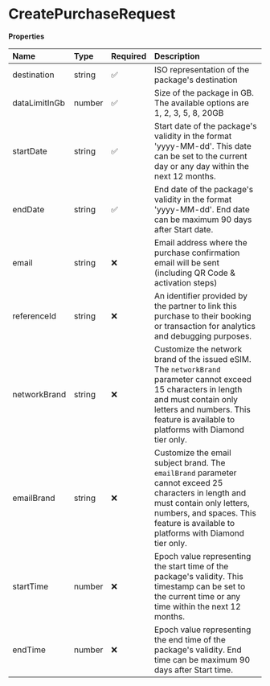# CreatePurchaseRequest

**Properties**

| Name          | Type   | Required | Description                                                                                                                                                                                                                  |
| :------------ | :----- | :------- | :--------------------------------------------------------------------------------------------------------------------------------------------------------------------------------------------------------------------------- |
| destination   | string | ✅       | ISO representation of the package's destination                                                                                                                                                                              |
| dataLimitInGb | number | ✅       | Size of the package in GB. The available options are 1, 2, 3, 5, 8, 20GB                                                                                                                                                     |
| startDate     | string | ✅       | Start date of the package's validity in the format 'yyyy-MM-dd'. This date can be set to the current day or any day within the next 12 months.                                                                               |
| endDate       | string | ✅       | End date of the package's validity in the format 'yyyy-MM-dd'. End date can be maximum 90 days after Start date.                                                                                                             |
| email         | string | ❌       | Email address where the purchase confirmation email will be sent (including QR Code & activation steps)                                                                                                                      |
| referenceId   | string | ❌       | An identifier provided by the partner to link this purchase to their booking or transaction for analytics and debugging purposes.                                                                                            |
| networkBrand  | string | ❌       | Customize the network brand of the issued eSIM. The `networkBrand` parameter cannot exceed 15 characters in length and must contain only letters and numbers. This feature is available to platforms with Diamond tier only. |
| emailBrand    | string | ❌       | Customize the email subject brand. The `emailBrand` parameter cannot exceed 25 characters in length and must contain only letters, numbers, and spaces. This feature is available to platforms with Diamond tier only.       |
| startTime     | number | ❌       | Epoch value representing the start time of the package's validity. This timestamp can be set to the current time or any time within the next 12 months.                                                                      |
| endTime       | number | ❌       | Epoch value representing the end time of the package's validity. End time can be maximum 90 days after Start time.                                                                                                           |
